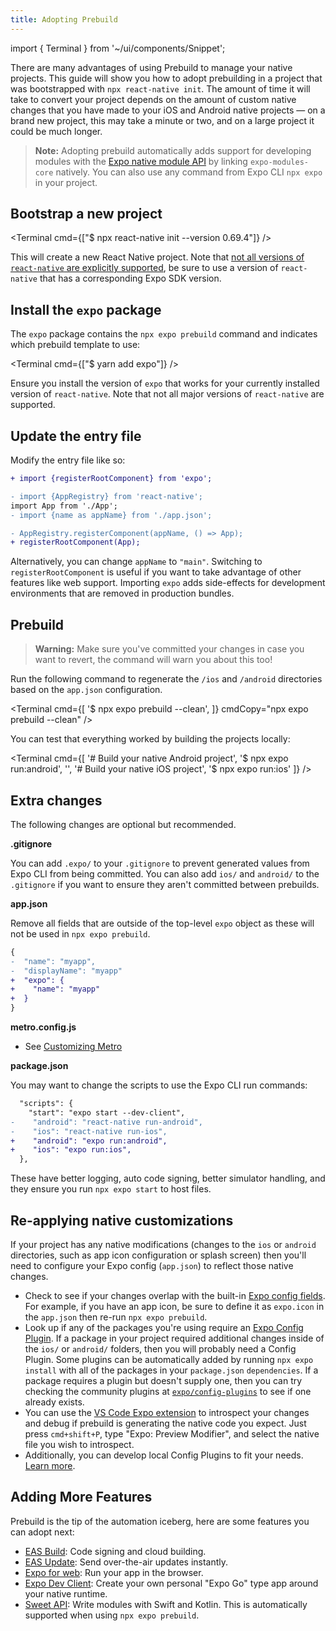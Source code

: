 ```yaml
---
title: Adopting Prebuild
---
```


import { Terminal } from '~/ui/components/Snippet';

There are many advantages of using Prebuild to manage your native projects. This guide will show you how to adopt prebuilding in a project that was bootstrapped with `npx react-native init`. The amount of time it will take to convert your project depends on the amount of custom native changes that you have made to your iOS and Android native projects — on a brand new project, this may take a minute or two, and on a large project it could be much longer.

> **Note:** Adopting prebuild automatically adds support for developing modules with the [Expo native module API][expo-modules-core] by linking `expo-modules-core` natively. You can also use any command from Expo CLI `npx expo` in your project.

## Bootstrap a new project

<!-- NOTE: Update the version when we bump support -->

<Terminal cmd={["$ npx react-native init --version 0.69.4"]} />

This will create a new React Native project. Note that [not all versions of `react-native` are explicitly supported](/versions/latest/#each-expo-sdk-version-depends-on-a), be sure to use a version of `react-native` that has a corresponding Expo SDK version.

## Install the `expo` package

The `expo` package contains the `npx expo prebuild` command and indicates which prebuild template to use:

<Terminal cmd={["$ yarn add expo"]} />

Ensure you install the version of `expo` that works for your currently installed version of `react-native`. Note that not all major versions of `react-native` are supported.

## Update the entry file

Modify the entry file like so:

```diff
+ import {registerRootComponent} from 'expo';

- import {AppRegistry} from 'react-native';
import App from './App';
- import {name as appName} from './app.json';

- AppRegistry.registerComponent(appName, () => App);
+ registerRootComponent(App);
```

Alternatively, you can change `appName` to `"main"`. Switching to `registerRootComponent` is useful if you want to take advantage of other features like web support. Importing `expo` adds side-effects for development environments that are removed in production bundles.

## Prebuild

> **Warning:** Make sure you've committed your changes in case you want to revert, the command will warn you about this too!

Run the following command to regenerate the `/ios` and `/android` directories based on the `app.json` configuration.

<Terminal cmd={[
'$ npx expo prebuild --clean',
]} cmdCopy="npx expo prebuild --clean" />

You can test that everything worked by building the projects locally:

<Terminal cmd={[
'# Build your native Android project',
'$ npx expo run:android',
'',
'# Build your native iOS project',
'$ npx expo run:ios'
]} />

## Extra changes

The following changes are optional but recommended.

**.gitignore**

You can add `.expo/` to your `.gitignore` to prevent generated values from Expo CLI from being committed. You can also add `ios/` and `android/` to the `.gitignore` if you want to ensure they aren't committed between prebuilds.

**app.json**

Remove all fields that are outside of the top-level `expo` object as these will not be used in `npx expo prebuild`.

```diff
{
-  "name": "myapp",
-  "displayName": "myapp"
+  "expo": {
+    "name": "myapp"
+  }
}
```

**metro.config.js**

- See [Customizing Metro](/guides/customizing-metro.md)

**package.json**

You may want to change the scripts to use the Expo CLI run commands:

```diff
  "scripts": {
    "start": "expo start --dev-client",
-    "android": "react-native run-android",
-    "ios": "react-native run-ios",
+    "android": "expo run:android",
+    "ios": "expo run:ios",
  },
```

These have better logging, auto code signing, better simulator handling, and they ensure you run `npx expo start` to host files.

## Re-applying native customizations

If your project has any native modifications (changes to the `ios` or `android` directories, such as app icon configuration or splash screen) then you'll need to configure your Expo config (`app.json`) to reflect those native changes.

- Check to see if your changes overlap with the built-in [Expo config fields](/versions/latest/config/app/). For example, if you have an app icon, be sure to define it as `expo.icon` in the `app.json` then re-run `npx expo prebuild`.
- Look up if any of the packages you're using require an [Expo Config Plugin][config-plugins]. If a package in your project required additional changes inside of the `ios/` or `android/` folders, then you will probably need a Config Plugin. Some plugins can be automatically added by running `npx expo install` with all of the packages in your `package.json` `dependencies`. If a package requires a plugin but doesn't supply one, then you can try checking the community plugins at [`expo/config-plugins`](https://github.com/expo/config-plugins) to see if one already exists.
- You can use the [VS Code Expo extension][vs-code-expo] to introspect your changes and debug if prebuild is generating the native code you expect. Just press `cmd+shift+P`, type "Expo: Preview Modifier", and select the native file you wish to introspect.
- Additionally, you can develop local Config Plugins to fit your needs. [Learn more](/guides/config-plugins#developing-a-plugin).

## Adding More Features

Prebuild is the tip of the automation iceberg, here are some features you can adopt next:

- [EAS Build](/build/setup): Code signing and cloud building.
- [EAS Update](/build/updates): Send over-the-air updates instantly.
- [Expo for web](/workflow/web): Run your app in the browser.
- [Expo Dev Client][dev-client]: Create your own personal "Expo Go" type app around your native runtime.
- [Sweet API][expo-modules-core]: Write modules with Swift and Kotlin. This is automatically supported when using `npx expo prebuild`.

[vs-code-expo]: https://marketplace.visualstudio.com/items?itemName=byCedric.vscode-expo
[expo-modules-core]: /modules/module-api
[dev-client]: /development/introduction
[config-plugins]: /guides/config-plugins
